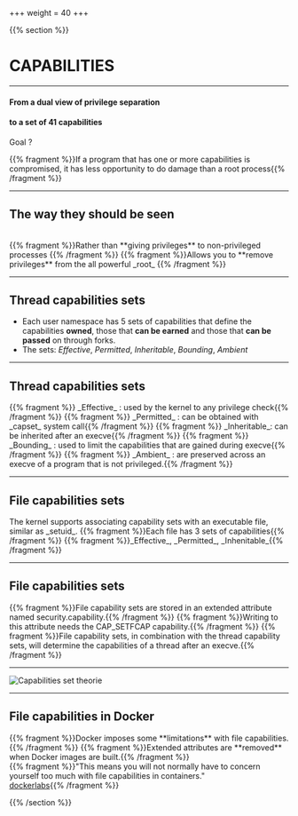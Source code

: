 +++
weight = 40
+++

{{% section %}}

# CAPABILITIES 

---

#### From a dual view of privilege separation
#### to a set of 41 capabilities

Goal ? 

{{% fragment %}}If a program that has one or more capabilities is compromised, it has less opportunity to do damage than a root process{{% /fragment %}}

---

## The way they should be seen
<br/>

<div style="text-align: left;">
{{% fragment %}}Rather than **giving privileges** to non-privileged processes {{% /fragment %}}
{{% fragment %}}Allows you to **remove privileges** from the all powerful _root_ {{% /fragment %}}
</div>

---

## Thread capabilities sets
- Each user namespace has 5 sets of capabilities that define the capabilities **owned**, those that **can be earned** and those that **can be passed** on through forks.
- The sets: _Effective_, _Permitted_, _Inheritable_, _Bounding_, _Ambient_

---

## Thread capabilities sets

<div style="text-align: left;">
{{% fragment %}} _Effective_ : used by the kernel to any privilege check{{% /fragment %}}
{{% fragment %}} _Permitted_ : can be obtained with _capset_ system call{{% /fragment %}}
{{% fragment %}} _Inheritable_: can be inherited after an execve{{% /fragment %}}
{{% fragment %}} _Bounding_ : used to limit the capabilities that are gained during execve{{% /fragment %}}
{{% fragment %}} _Ambient_ : are preserved across an execve of a program that is not privileged.{{% /fragment %}}
</div>

---

## File capabilities sets
<div style="text-align: left;">
The kernel supports associating capability sets with an executable file, similar as _setuid_.
{{% fragment %}}Each file has 3 sets of capabilities{{% /fragment %}}
{{% fragment %}}_Effective_, _Permitted_, _Inhenitable_{{% /fragment %}}
</div>

---

## File capabilities sets

<div style="text-align: left;">
{{% fragment %}}File capability sets are stored in an extended attribute named security.capability.{{% /fragment %}}
{{% fragment %}}Writing to this attribute needs the CAP_SETFCAP capability.{{% /fragment %}}
{{% fragment %}}File capability sets, in combination with the thread capability sets, will determine the capabilities of a thread after an execve.{{% /fragment %}}
</div>

---

![Capabilities set theorie](capabilities_man.jpg)

---

## File capabilities in Docker

<div style="text-align: left;">
{{% fragment %}}Docker imposes some **limitations** with file capabilities.{{% /fragment %}}
{{% fragment %}}Extended attributes are **removed** when Docker images are built.{{% /fragment %}}
</div>
{{% fragment %}}"This means you will not normally have to concern yourself too much with file capabilities in containers."<br/><a href="https://dockerlabs.collabnix.com/advanced/security/capabilities/#cap_intro">dockerlabs</a>{{% /fragment %}}

{{% /section %}}
